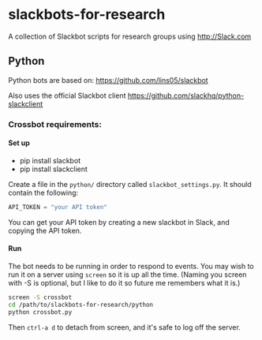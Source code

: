 # slackbots-for-research
A collection of Slackbot scripts for research groups using http://Slack.com



## Python

Python bots are based on: https://github.com/lins05/slackbot

Also uses the official Slackbot client https://github.com/slackhq/python-slackclient

### Crossbot requirements:

#### Set up

- pip install slackbot
- pip install slackclient

Create a file in the `python/` directory called `slackbot_settings.py`.
It should contain the following:

```python
API_TOKEN = "your API token"
```

You can get your API token by creating a new slackbot in Slack, and copying the API token.

#### Run

The bot needs to be running in order to respond to events.
You may wish to run it on a server using `screen` so it is up all the time.
(Naming you screen with -S is optional, but I like to do it so future me remembers what it is.)

```bash
screen -S crossbot
cd /path/to/slackbots-for-research/python
python crossbot.py
```

Then `ctrl-a d` to detach from screen, and it's safe to log off the server.
